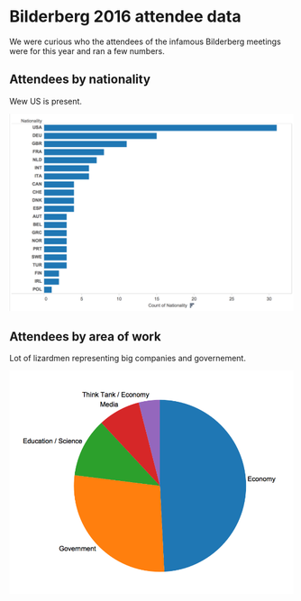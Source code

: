 # Bilderberg 2016 attendee data

We were curious who the attendees of the infamous Bilderberg meetings were for this year and ran a few numbers.

## Attendees by nationality
Wew US is present.

![image](https://github.com/joshuadelange/bilderberg2016/blob/master/attendees%20by%20nationality.png?raw=true)

## Attendees by area of work
Lot of lizardmen representing big companies and governement.

![image](https://github.com/joshuadelange/bilderberg2016/blob/master/attendees%20by%20area.png?raw=true)
